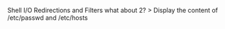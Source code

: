 Shell I/O Redirections and Filters
what about 2? > Display the content of /etc/passwd and /etc/hosts
